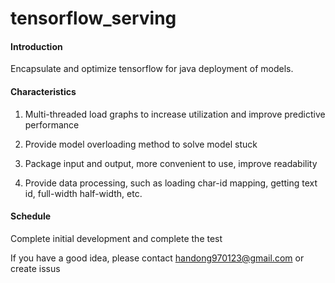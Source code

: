 # tensorflow_serving
#### Introduction

Encapsulate and optimize tensorflow for java deployment of models.


#### Characteristics

1. Multi-threaded load graphs to increase utilization and improve predictive performance

2. Provide model overloading method to solve model stuck

3. Package input and output, more convenient to use, improve readability

4. Provide data processing, such as loading char-id mapping, getting text id, full-width half-width, etc.

   

#### Schedule

Complete initial development and complete the test



If you have a good idea, please contact handong970123@gmail.com or create issus

